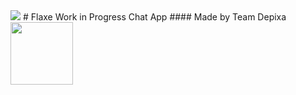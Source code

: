 <img src="https://cdn.discordapp.com/attachments/1012763941442699327/1012791409415290920/Flaxe_Banner.png"/>
# Flaxe
Work in Progress Chat App
#### Made by Team Depixa
<img src="https://cdn.discordapp.com/attachments/783779679705366629/1012782507911020605/Depixa_Banner.png" width="100"/>